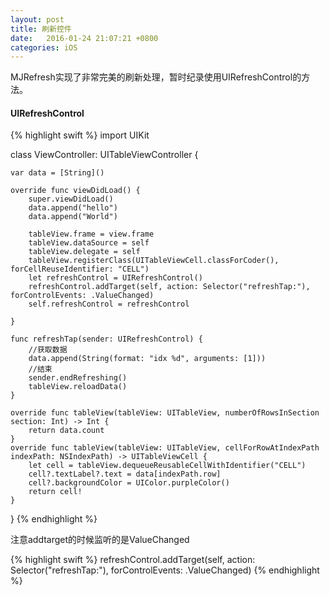 ```yaml
---
layout: post
title: 刷新控件
date:   2016-01-24 21:07:21 +0800
categories: iOS
---
```


MJRefresh实现了非常完美的刷新处理，暂时纪录使用UIRefreshControl的方法。
<!--more-->

#### UIRefreshControl

{% highlight swift %}
import UIKit

class ViewController: UITableViewController {

    var data = [String]()

    override func viewDidLoad() {
        super.viewDidLoad()
        data.append("hello")
        data.append("World")

        tableView.frame = view.frame
        tableView.dataSource = self
        tableView.delegate = self
        tableView.registerClass(UITableViewCell.classForCoder(), forCellReuseIdentifier: "CELL")
        let refreshControl = UIRefreshControl()
        refreshControl.addTarget(self, action: Selector("refreshTap:"), forControlEvents: .ValueChanged)
        self.refreshControl = refreshControl

    }

    func refreshTap(sender: UIRefreshControl) {
        //获取数据
        data.append(String(format: "idx %d", arguments: [1]))
        //结束
        sender.endRefreshing()
        tableView.reloadData()
    }

    override func tableView(tableView: UITableView, numberOfRowsInSection section: Int) -> Int {
        return data.count
    }
    override func tableView(tableView: UITableView, cellForRowAtIndexPath indexPath: NSIndexPath) -> UITableViewCell {
        let cell = tableView.dequeueReusableCellWithIdentifier("CELL")
        cell?.textLabel?.text = data[indexPath.row]
        cell?.backgroundColor = UIColor.purpleColor()
        return cell!
    }

}
{% endhighlight %}

注意addtarget的时候监听的是ValueChanged

{% highlight swift %}
refreshControl.addTarget(self, action: Selector("refreshTap:"), forControlEvents: .ValueChanged)
{% endhighlight %}
